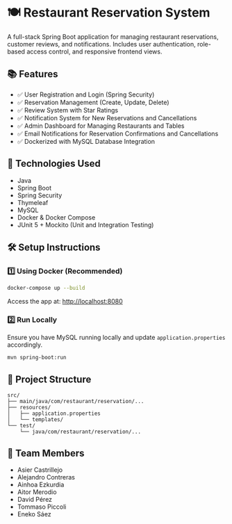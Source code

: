 # 🍽️ Restaurant Reservation System

A full-stack Spring Boot application for managing restaurant reservations, customer reviews, and notifications. Includes user authentication, role-based access control, and responsive frontend views.

## 📚 **Features**

* ✅ User Registration and Login (Spring Security)
* ✅ Reservation Management (Create, Update, Delete)
* ✅ Review System with Star Ratings
* ✅ Notification System for New Reservations and Cancellations
* ✅ Admin Dashboard for Managing Restaurants and Tables
* ✅ Email Notifications for Reservation Confirmations and Cancellations
* ✅ Dockerized with MySQL Database Integration

## 🚀 **Technologies Used**

* Java
* Spring Boot
* Spring Security
* Thymeleaf
* MySQL
* Docker & Docker Compose
* JUnit 5 + Mockito (Unit and Integration Testing)

## 🛠️ **Setup Instructions**

### 1️⃣ **Using Docker (Recommended)**

```bash
docker-compose up --build
```

Access the app at: [http://localhost:8080](http://localhost:8080)

### 2️⃣ **Run Locally**

Ensure you have MySQL running locally and update `application.properties` accordingly.

```bash
mvn spring-boot:run
```

## 📂 **Project Structure**

```plaintext
src/
├── main/java/com/restaurant/reservation/...
├── resources/
│   ├── application.properties
│   └── templates/
└── test/
    └── java/com/restaurant/reservation/...
```

## 👥 **Team Members**

* Asier Castrillejo
* Alejandro Contreras
* Ainhoa Ezkurdia
* Aitor Merodio
* David Pérez
* Tommaso Piccoli
* Eneko Sáez
